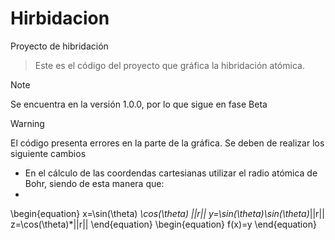 # Hirbidacion
Proyecto de hibridación
>Este es el código del proyecto que gráfica la hibridación atómica.

>[!NOTE]
>Se encuentra en la versión 1.0.0, por lo que sigue en fase Beta

>[!WARNING]
>El código presenta errores en la parte de la gráfica. Se deben de realizar los siguiente cambios
>
> - En el cálculo de las coordendas cartesianas utilizar el radio atómica de Bohr, siendo de esta manera que:
> - 
>\begin{equation}
>   x=\sin(\theta) *\cos(\theta) *||r||
>   y=\sin(\theta)*\sin(\theta)*||r||
>   z=\cos(\theta)*||r||
>\end{equation}
\begin{equation}
f(x)=y
\end{equation}

